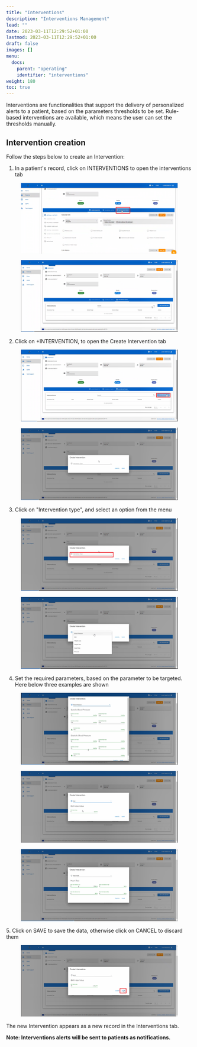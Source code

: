 ```yaml
---
title: "Interventions"
description: "Interventions Management"
lead: ""
date: 2023-03-11T12:29:52+01:00
lastmod: 2023-03-11T12:29:52+01:00
draft: false
images: []
menu:
  docs:
    parent: "operating"
    identifier: "interventions"
weight: 180
toc: true
---
```

Interventions are functionalities that support the delivery of personalized alerts to a patient, based on the parameters thresholds to be set. Rule-based interventions are available, which means the user can set the thresholds manually.
## Intervention creation

Follow the steps below to create an Intervention:

1.  In a patient's record, click on INTERVENTIONS to open the interventions tab

<!--- This is an HTML comment in Markdown -->

<figure id="Pic_1" >
<img src="..\interventions\Intervention pictures\Pic_1.png" alt="Figure 1">
<figcaption style="text-align:center"></figcaption>
</figure>

<figure id="Pic_2" >
<img src="..\interventions\Intervention pictures\Pic_2.png" alt="Figure 2">
<figcaption style="text-align:center"></figcaption>
</figure>


2.	Click on +INTERVENTION, to open the Create Intervention tab

<figure id="Pic_3" >
<img src="..\interventions\Intervention pictures\Pic_3.png" alt="Figure 3">
<figcaption style="text-align:center"></figcaption>
</figure>

<figure id="Pic_5" >
<img src="..\interventions\Intervention pictures\Pic_5.png" alt="Figure 5">
<figcaption style="text-align:center"></figcaption>
</figure>

3.	Click on "Intervention type", and select an option from the menu

<figure id="Pic_4" >
<img src="..\interventions\Intervention pictures\Pic_4.png" alt="Figure 4">
<figcaption style="text-align:center"></figcaption>
</figure>

<figure id="Pic_6" >
<img src="..\interventions\Intervention pictures\Pic_6.png" alt="Figure 6">
<figcaption style="text-align:center"></figcaption>
</figure>

4.	Set the required parameters, based on the parameter to be targeted. Here below three examples are shown
<figure id="Pic_7" >
<img src="..\interventions\Intervention pictures\Pic_7.png" alt="Figure 7">
<figcaption style="text-align:center"></figcaption>
</figure>
<!--- Add caption -->
<figure id="Pic_8" >
<img src="..\interventions\Intervention pictures\Pic_8.png" alt="Figure 8">
<figcaption style="text-align:center"></figcaption>
</figure>
<!--- Add caption -->
<figure id="Pic_9" >
<img src="..\interventions\Intervention pictures\Pic_9.png" alt="Figure 9">
<figcaption style="text-align:center"></figcaption>
</figure>
<!--- Add caption -->
5.	Click on SAVE to save the data, otherwise click on CANCEL to discard them

<figure id="Pic_10" >
<img src="..\interventions\Intervention pictures\Pic_10.png" alt="Figure 10">
<figcaption style="text-align:center"></figcaption>
</figure>

The new Intervention appears as a new record in the Interventions tab.
<!--- Unfortunately I cannot take this pictures, because the work is still in progress on the mechanism-->

**Note: Interventions alerts will be sent to patients as notifications.**
